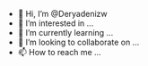 - 👋 Hi, I’m @Deryadenizw
- 👀 I’m interested in ...
- 🌱 I’m currently learning ...
- 💞️ I’m looking to collaborate on ...
- 📫 How to reach me ...

<!---
Deryadenizw/Deryadenizw is a ✨ special ✨ repository because its `README.md` (this file) appears on your GitHub profile.
You can click the Preview link to take a look at your changes.
--->
